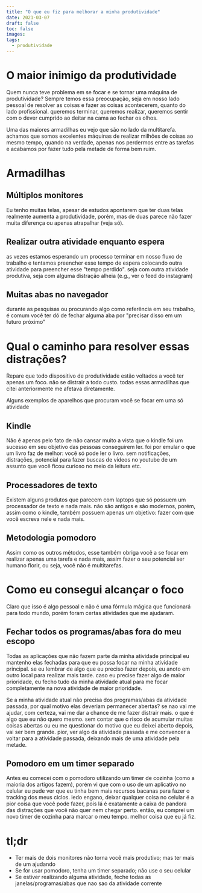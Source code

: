 ```yaml
---
title: "O que eu fiz para melhorar a minha produtividade"
date: 2021-03-07
draft: false
toc: false
images:
tags:
  - produtividade
---
```


# O maior inimigo da produtividade

Quem nunca teve problema em se focar e se tornar uma máquina de produtividade? Sempre temos essa preocupação, seja em nosso lado pessoal de resolver as coisas e fazer as coisas acontecerem, quanto do lado profissional. queremos terminar, queremos realizar, queremos sentir com o dever cumprido ao deitar na cama ao fechar os olhos.

Uma das maiores armadilhas eu vejo que são no lado da multitarefa. achamos que somos excelentes máquinas de realizar milhões de coisas ao mesmo tempo, quando na verdade, apenas nos perdermos entre as tarefas e acabamos por fazer tudo pela metade de forma bem ruim.

# Armadilhas

## Múltiplos monitores

Eu tenho muitas telas, apesar de estudos apontarem que ter duas telas realmente aumenta a produtividade, porém, mas de duas parece não fazer muita diferença ou apenas atrapalhar (veja só).

## Realizar outra atividade enquanto espera

as vezes estamos esperando um processo terminar em nosso fluxo de trabalho e tentamos preencher esse tempo de espera colocando outra atividade para preencher esse "tempo perdido". seja com outra atividade produtiva, seja com alguma distração alheia (e.g., ver o feed do instagram)

## Muitas abas no navegador

durante as pesquisas ou procurando algo como referência em seu trabalho, é comum você ter dó de fechar alguma aba por "precisar disso em um futuro próximo"

# Qual o caminho para resolver essas distrações?

Repare que todo dispositivo de produtividade estão voltados a você ter apenas um foco. não se distrair a todo custo. todas essas armadilhas que citei anteriormente me afetava diretamente.

Alguns exemplos de aparelhos que procuram você se focar em uma só atividade

## Kindle

Não é apenas pelo fato de não cansar muito a vista que o kindle foi um sucesso em seu objetivo das pessoas conseguirem ler. foi por emular o que um livro faz de melhor: você só pode ler o livro. sem notificações, distrações, potencial para fazer buscas de vídeos no youtube de um assunto que você ficou curioso no meio da leitura etc.

## Processadores de texto

Existem alguns produtos que parecem com laptops que só possuem um processador de texto e nada mais. não são antigos e são modernos, porém, assim como o kindle, também possuem apenas um objetivo: fazer com que você escreva nele e nada mais.

## Metodologia pomodoro

Assim como os outros métodos, esse também obriga você a se focar em realizar apenas uma tarefa e nada mais, assim fazer o seu potencial ser humano florir, ou seja, você não é multitarefas.

# Como eu consegui alcançar o foco

Claro que isso é algo pessoal e não é uma fórmula mágica que funcionará para todo mundo, porém foram certas atividades que me ajudaram.

## Fechar todos os programas/abas fora do meu escopo

Todas as aplicações que não fazem parte da minha atividade principal eu mantenho elas fechadas para que eu possa focar na minha atividade principal. se eu lembrar de algo que eu preciso fazer depois, eu anoto em outro local para realizar mais tarde. caso eu precise fazer algo de maior prioridade, eu fecho tudo da minha atividade atual para me focar completamente na nova atividade de maior prioridade.

Se a minha atividade atual não precisa dos programas/abas da atividade passada, por qual motivo elas deveriam permanecer abertas? se nao vai me ajudar, com certeza, vai me dar a chance de me fazer distrair mais. o que é algo que eu não quero mesmo. sem contar que o risco de acumular muitas coisas abertas ou eu me questionar do motivo que eu deixei aberto depois, vai ser bem grande. pior, ver algo da atividade passada e me convencer a voltar para a atividade passada, deixando mais de uma atividade pela metade.

## Pomodoro em um timer separado

Antes eu comecei com o pomodoro utilizando um timer de cozinha (como a maioria dos artigos fazem), porém vi que com o uso de um aplicativo no celular eu pude ver que eu tinha bem mais recursos bacanas para fazer o tracking dos meus ciclos. ledo engano, deixar qualquer coisa no celular é a pior coisa que você pode fazer, pois lá é exatamente a caixa de pandora das distrações que você não quer nem chegar perto. então, eu comprei um novo timer de cozinha para marcar o meu tempo. melhor coisa que eu já fiz.

# tl;dr

- Ter mais de dois monitores não torna você mais produtivo; mas ter mais de um ajudando
- Se for usar pomodoro, tenha um timer separado; não use o seu celular
- Se estiver realizando alguma atividade, feche todas as janelas/programas/abas que nao sao da atividade corrente


